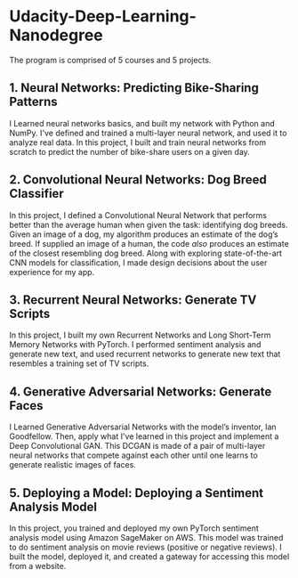 # Udacity-Deep-Learning-Nanodegree

The program is comprised of 5 courses and 5 projects. 

## 1. Neural Networks: Predicting Bike-Sharing Patterns
I Learned neural networks basics, and built my network with Python and NumPy. I've defined and trained a multi-layer neural network, and used it to analyze real data. In this project, I built and train neural networks from scratch to predict the number of bike-share users on a given day.

## 2. Convolutional Neural Networks: Dog Breed Classifier
In this project, I defined a Convolutional Neural Network that performs better than the average human when given the task: identifying dog breeds. 
Given an image of a dog, my algorithm produces an estimate of the dog’s breed. If supplied an image of a human, the code *also* produces an estimate of the closest resembling dog breed. Along with exploring state-of-the-art CNN models for classification, I made design decisions
about the user experience for my app.

## 3. Recurrent Neural Networks: Generate TV Scripts
In this project, I built my own Recurrent Networks and Long Short-Term Memory Networks with PyTorch. I performed sentiment analysis and generate new text, and used recurrent networks to generate new text that resembles a training set of TV scripts.

## 4. Generative Adversarial Networks: Generate Faces
I Learned Generative Adversarial Networks with the model’s inventor, Ian Goodfellow. Then, apply what I've learned in this project and implement a Deep Convolutional GAN. This DCGAN is made of a pair of multi-layer neural networks that compete against each other until one learns to generate realistic images of faces.

## 5. Deploying a Model: Deploying a Sentiment Analysis Model
In this project, you trained and deployed my own PyTorch sentiment analysis model using Amazon SageMaker on AWS. This model was trained to do sentiment analysis on movie reviews (positive or negative reviews). I built the model, deployed it, and created a gateway for accessing this model from a website.
